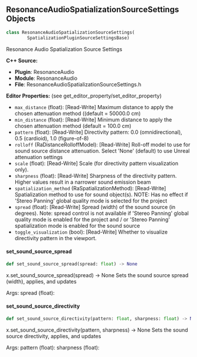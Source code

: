 ## ResonanceAudioSpatializationSourceSettings Objects

```python
class ResonanceAudioSpatializationSourceSettings(
        SpatializationPluginSourceSettingsBase)
```

Resonance Audio Spatialization Source Settings

**C++ Source:**

- **Plugin**: ResonanceAudio
- **Module**: ResonanceAudio
- **File**: ResonanceAudioSpatializationSourceSettings.h

**Editor Properties:** (see get_editor_property/set_editor_property)

- ``max_distance`` (float):  [Read-Write] Maximum distance to apply the chosen attenuation method ((default = 50000.0 cm)
- ``min_distance`` (float):  [Read-Write] Minimum distance to apply the chosen attenuation method (default = 100.0 cm)
- ``pattern`` (float):  [Read-Write] Directivity pattern: 0.0 (omnidirectional), 0.5 (cardioid), 1.0 (figure-of-8)
- ``rolloff`` (RaDistanceRolloffModel):  [Read-Write] Roll-off model to use for sound source distance attenuation. Select 'None' (default) to use Unreal attenuation settings
- ``scale`` (float):  [Read-Write] Scale (for directivity pattern visualization only).
- ``sharpness`` (float):  [Read-Write] Sharpness of the directivity pattern. Higher values result in a narrower sound emission beam
- ``spatialization_method`` (RaSpatializationMethod):  [Read-Write] Spatialization method to use for sound object(s). NOTE: Has no effect if 'Stereo Panning' global quality mode is selected for the project
- ``spread`` (float):  [Read-Write] Spread (width) of the sound source (in degrees). Note: spread control is not available if 'Stereo Panning' global quality mode is enabled for the project and / or 'Stereo Panning' spatialization mode is enabled for the sound source
- ``toggle_visualization`` (bool):  [Read-Write] Whether to visualize directivity pattern in the viewport.

<a id="unreal.ResonanceAudioSpatializationSourceSettings.set_sound_source_spread"></a>

#### set_sound_source_spread

```python
def set_sound_source_spread(spread: float) -> None
```

x.set_sound_source_spread(spread) -> None
Sets the sound source spread (width), applies, and updates

Args:
    spread (float):

<a id="unreal.ResonanceAudioSpatializationSourceSettings.set_sound_source_directivity"></a>

#### set_sound_source_directivity

```python
def set_sound_source_directivity(pattern: float, sharpness: float) -> None
```

x.set_sound_source_directivity(pattern, sharpness) -> None
Sets the sound source directivity, applies, and updates

Args:
    pattern (float): 
    sharpness (float):

<a id="unreal.StateTreeEditorData"></a>